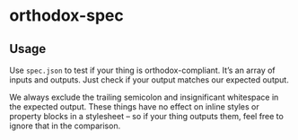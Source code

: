 orthodox-spec
=============

Usage
-----

Use `spec.json` to test if your thing is orthodox-compliant. It’s an array of inputs and outputs. Just check if your output matches our expected output.

We always exclude the trailing semicolon and insignificant whitespace in the expected output. These things have no effect on inline styles or property blocks in a stylesheet – so if your thing outputs them, feel free to ignore that in the comparison.

